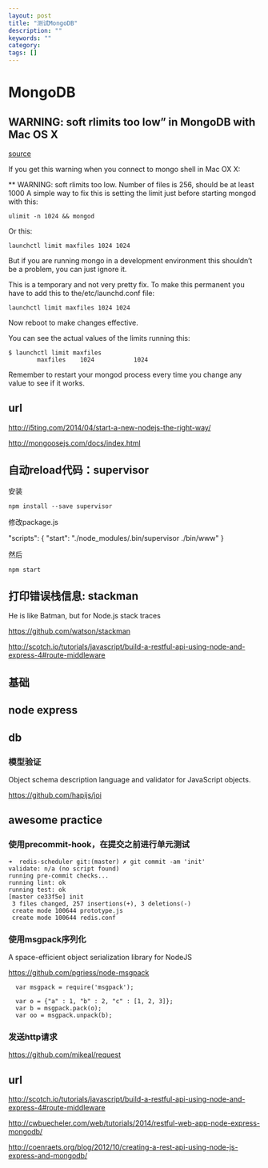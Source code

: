 ```yaml
---
layout: post
title: "测试MongoDB"
description: ""
keywords: ""
category: 
tags: []
---
```



# MongoDB

## WARNING: soft rlimits too low” in MongoDB with Mac OS X

[source](http://www.cnblogs.com/wbb2109/p/3991721.html)

If you get this warning when you connect to mongo shell in Mac OX X:

** WARNING: soft rlimits too low. Number of files is 256, should be at least 1000
A simple way to fix this is setting the limit just before starting mongod with this:

	ulimit -n 1024 && mongod
	
Or this:

	launchctl limit maxfiles 1024 1024
	
But if you are running mongo in a development environment this shouldn’t be a problem, you can just ignore it.

This is a temporary and not very pretty fix. To make this permanent you have to add this to the/etc/launchd.conf file:

	launchctl limit maxfiles 1024 1024
	
Now reboot to make changes effective.

You can see the actual values of the limits running this:

	$ launchctl limit maxfiles
	        maxfiles    1024           1024

Remember to restart your mongod process every time you change any value to see if it works.



## url

http://i5ting.com/2014/04/start-a-new-nodejs-the-right-way/



http://mongoosejs.com/docs/index.html



## 自动reload代码：supervisor

安装

	npm install --save supervisor
	
修改package.js

  "scripts": {
    "start": "./node_modules/.bin/supervisor ./bin/www"
  }
	
然后

	npm start
	
	
## 打印错误栈信息: stackman

He is like Batman, but for Node.js stack traces

https://github.com/watson/stackman




http://scotch.io/tutorials/javascript/build-a-restful-api-using-node-and-express-4#route-middleware



## 基础


## node express


## db


### 模型验证

Object schema description language and validator for JavaScript objects.

https://github.com/hapijs/joi



## awesome practice

### 使用precommit-hook，在提交之前进行单元测试

```
➜  redis-scheduler git:(master) ✗ git commit -am 'init'
validate: n/a (no script found)
running pre-commit checks...
running lint: ok
running test: ok
[master ce33f5e] init
 3 files changed, 257 insertions(+), 3 deletions(-)
 create mode 100644 prototype.js
 create mode 100644 redis.conf
```


### 使用msgpack序列化

A space-efficient object serialization library for NodeJS

https://github.com/pgriess/node-msgpack


```
  var msgpack = require('msgpack');

  var o = {"a" : 1, "b" : 2, "c" : [1, 2, 3]};
  var b = msgpack.pack(o);
  var oo = msgpack.unpack(b);
```


### 发送http请求

https://github.com/mikeal/request


## url
http://scotch.io/tutorials/javascript/build-a-restful-api-using-node-and-express-4#route-middleware



http://cwbuecheler.com/web/tutorials/2014/restful-web-app-node-express-mongodb/


http://coenraets.org/blog/2012/10/creating-a-rest-api-using-node-js-express-and-mongodb/